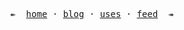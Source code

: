 <p align="center">
  <samp>
    &Larr;&ensp;
    <a href="https://mauss.dev">home</a>
    &middot;
    <a href="https://mauss.dev/posts">blog</a>
    &middot;
    <a href="https://mauss.dev/uses">uses</a>
    &middot;
    <a href="https://mauss.dev/rss.xml">feed</a>
    &ensp;&Rarr;
  </samp>
</p>
